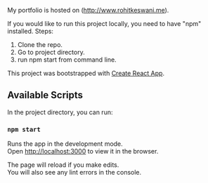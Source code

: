 My portfolio is hosted on (http://www.rohitkeswani.me).

If you would like to run this project locally, you need to have "npm" installed.
Steps:
1. Clone the repo.
2. Go to project directory.
3. run npm start from command line.

This project was bootstrapped with [Create React App](https://github.com/facebook/create-react-app).

## Available Scripts

In the project directory, you can run:

### `npm start`

Runs the app in the development mode.<br />
Open [http://localhost:3000](http://localhost:3000) to view it in the browser.

The page will reload if you make edits.<br />
You will also see any lint errors in the console.